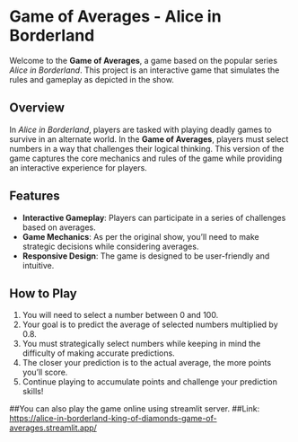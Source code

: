 # Game of Averages - Alice in Borderland

Welcome to the **Game of Averages**, a game based on the popular series *Alice in Borderland*. This project is an interactive game that simulates the rules and gameplay as depicted in the show.

## Overview
In *Alice in Borderland*, players are tasked with playing deadly games to survive in an alternate world. In the **Game of Averages**, players must select numbers in a way that challenges their logical thinking. This version of the game captures the core mechanics and rules of the game while providing an interactive experience for players.

## Features
- **Interactive Gameplay**: Players can participate in a series of challenges based on averages.
- **Game Mechanics**: As per the original show, you’ll need to make strategic decisions while considering averages.
- **Responsive Design**: The game is designed to be user-friendly and intuitive.

## How to Play
1. You will need to select a number between 0 and 100.
2. Your goal is to predict the average of selected numbers multiplied by 0.8.
3. You must strategically select numbers while keeping in mind the difficulty of making accurate predictions.
4. The closer your prediction is to the actual average, the more points you’ll score.
5. Continue playing to accumulate points and challenge your prediction skills!

##You can also play the game online using streamlit server.
##Link: https://alice-in-borderland-king-of-diamonds-game-of-averages.streamlit.app/
